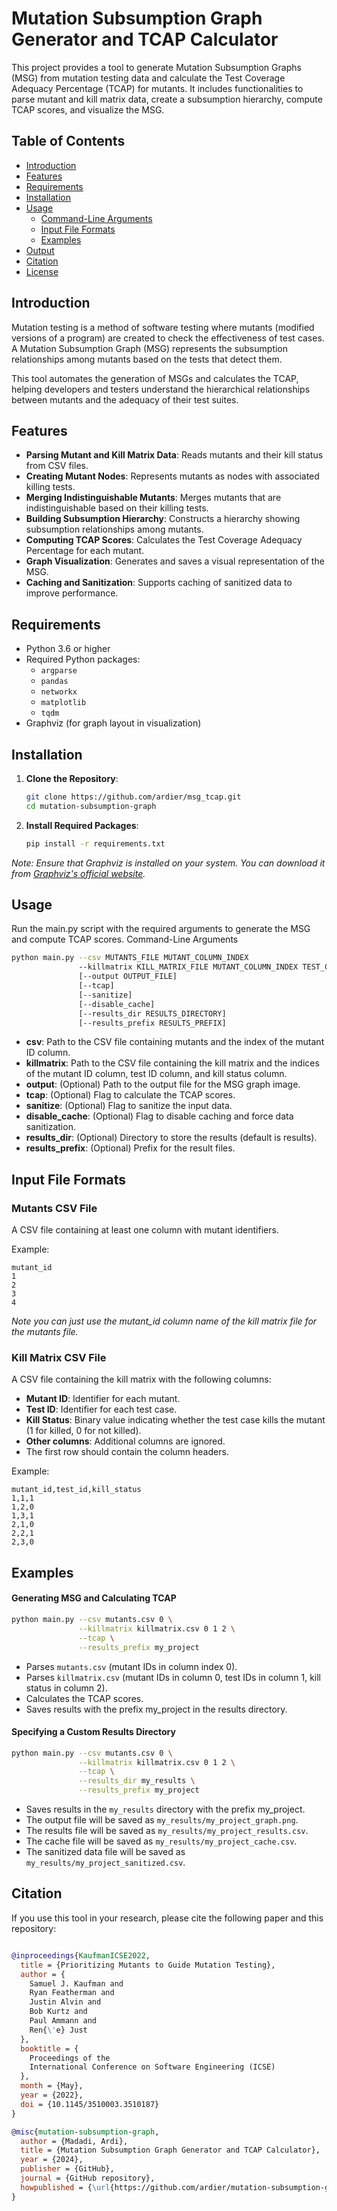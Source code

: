 # Mutation Subsumption Graph Generator and TCAP Calculator

This project provides a tool to generate Mutation Subsumption Graphs (MSG) from mutation testing data and calculate the Test Coverage Adequacy Percentage (TCAP) for mutants. It includes functionalities to parse mutant and kill matrix data, create a subsumption hierarchy, compute TCAP scores, and visualize the MSG.

## Table of Contents

- [Introduction](#introduction)
- [Features](#features)
- [Requirements](#requirements)
- [Installation](#installation)
- [Usage](#usage)
  - [Command-Line Arguments](#command-line-arguments)
  - [Input File Formats](#input-file-formats)
  - [Examples](#examples)
- [Output](#output)
- [Citation](#citation)
- [License](#license)

## Introduction

Mutation testing is a method of software testing where mutants (modified versions of a program) are created to check the effectiveness of test cases. A Mutation Subsumption Graph (MSG) represents the subsumption relationships among mutants based on the tests that detect them.

This tool automates the generation of MSGs and calculates the TCAP, helping developers and testers understand the hierarchical relationships between mutants and the adequacy of their test suites.

## Features

- **Parsing Mutant and Kill Matrix Data**: Reads mutants and their kill status from CSV files.
- **Creating Mutant Nodes**: Represents mutants as nodes with associated killing tests.
- **Merging Indistinguishable Mutants**: Merges mutants that are indistinguishable based on their killing tests.
- **Building Subsumption Hierarchy**: Constructs a hierarchy showing subsumption relationships among mutants.
- **Computing TCAP Scores**: Calculates the Test Coverage Adequacy Percentage for each mutant.
- **Graph Visualization**: Generates and saves a visual representation of the MSG.
- **Caching and Sanitization**: Supports caching of sanitized data to improve performance.

## Requirements

- Python 3.6 or higher
- Required Python packages:
  - `argparse`
  - `pandas`
  - `networkx`
  - `matplotlib`
  - `tqdm`
- Graphviz (for graph layout in visualization)

## Installation

1. **Clone the Repository**:

   ```bash
   git clone https://github.com/ardier/msg_tcap.git
   cd mutation-subsumption-graph
    ```
2. **Install Required Packages**:

   ```bash
   pip install -r requirements.txt
   ```
*Note: Ensure that Graphviz is installed on your system. You can download it from [Graphviz's official website](https://graphviz.org/).*

   
## Usage
Run the main.py script with the required arguments to generate the MSG and compute TCAP scores.
Command-Line Arguments
```bash
python main.py --csv MUTANTS_FILE MUTANT_COLUMN_INDEX
               --killmatrix KILL_MATRIX_FILE MUTANT_COLUMN_INDEX TEST_COLUMN_INDEX KILL_STATUS_COLUMN_INDEX
               [--output OUTPUT_FILE]
               [--tcap]
               [--sanitize]
               [--disable_cache]
               [--results_dir RESULTS_DIRECTORY]
               [--results_prefix RESULTS_PREFIX]
```
* **csv**: Path to the CSV file containing mutants and the index of the mutant ID column.
* **killmatrix**: Path to the CSV file containing the kill matrix and the indices of the mutant ID column, test ID column, and kill status column.
* **output**: (Optional) Path to the output file for the MSG graph image.
* **tcap**: (Optional) Flag to calculate the TCAP scores.
* **sanitize**: (Optional) Flag to sanitize the input data.
* **disable_cache**: (Optional) Flag to disable caching and force data sanitization.
* **results_dir**: (Optional) Directory to store the results (default is results).
* **results_prefix**: (Optional) Prefix for the result files.

## Input File Formats

### Mutants CSV File
A CSV file containing at least one column with mutant identifiers.

Example:
```
mutant_id
1
2
3
4
```
_Note you can just use the mutant_id column name of the kill matrix file for the mutants file._

### Kill Matrix CSV File
A CSV file containing the kill matrix with the following columns:
- **Mutant ID**: Identifier for each mutant.
- **Test ID**: Identifier for each test case.
- **Kill Status**: Binary value indicating whether the test case kills the mutant (1 for killed, 0 for not killed).
- **Other columns**: Additional columns are ignored.
- The first row should contain the column headers.

Example:
```
mutant_id,test_id,kill_status
1,1,1
1,2,0
1,3,1
2,1,0
2,2,1
2,3,0
```

## Examples
#### Generating MSG and Calculating TCAP
```bash
python main.py --csv mutants.csv 0 \
               --killmatrix killmatrix.csv 0 1 2 \
               --tcap \
               --results_prefix my_project
```
               
- Parses `mutants.csv` (mutant IDs in column index 0).
- Parses `killmatrix.csv` (mutant IDs in column 0, test IDs in column 1, kill status in column 2).
- Calculates the TCAP scores.
- Saves results with the prefix my_project in the results directory.

#### Specifying a Custom Results Directory
```bash 
python main.py --csv mutants.csv 0 \
               --killmatrix killmatrix.csv 0 1 2 \
               --tcap \
               --results_dir my_results \
               --results_prefix my_project
```

- Saves results in the `my_results` directory with the prefix my_project.
- The output file will be saved as `my_results/my_project_graph.png`.
- The results file will be saved as `my_results/my_project_results.csv`.
- The cache file will be saved as `my_results/my_project_cache.csv`.
- The sanitized data file will be saved as `my_results/my_project_sanitized.csv`.

## Citation
If you use this tool in your research, please cite the following paper and this repository:
```bibtex

@inproceedings{KaufmanICSE2022,
  title = {Prioritizing Mutants to Guide Mutation Testing},
  author = {
    Samuel J. Kaufman and
    Ryan Featherman and
    Justin Alvin and
    Bob Kurtz and
    Paul Ammann and
    Ren{\'e} Just
  },
  booktitle = {
    Proceedings of the
    International Conference on Software Engineering (ICSE)
  },
  month = {May},
  year = {2022},
  doi = {10.1145/3510003.3510187}
}
```
```bibtex
@misc{mutation-subsumption-graph,
  author = {Madadi, Ardi},
  title = {Mutation Subsumption Graph Generator and TCAP Calculator},
  year = {2024},
  publisher = {GitHub},
  journal = {GitHub repository},
  howpublished = {\url{https://github.com/ardier/mutation-subsumption-graph}}
}
```


